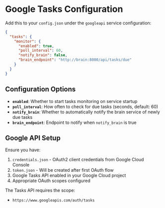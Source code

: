 # Google Tasks Configuration

Add this to your `config.json` under the `googleapi` service configuration:

```json
{
  "tasks": {
    "monitor": {
      "enabled": true,
      "poll_interval": 60,
      "notify_brain": false,
      "brain_endpoint": "http://brain:8000/api/tasks/due"
    }
  }
}
```

## Configuration Options

- **`enabled`**: Whether to start tasks monitoring on service startup
- **`poll_interval`**: How often to check for due tasks (seconds, default: 60)
- **`notify_brain`**: Whether to automatically notify the brain service of newly due tasks
- **`brain_endpoint`**: Endpoint to notify when `notify_brain` is true

## Google API Setup

Ensure you have:
1. `credentials.json` - OAuth2 client credentials from Google Cloud Console
2. `token.json` - Will be created after first OAuth flow
3. Google Tasks API enabled in your Google Cloud project
4. Appropriate OAuth scopes configured

The Tasks API requires the scope:
- `https://www.googleapis.com/auth/tasks`
